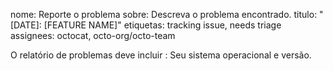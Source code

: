 nome: Reporte o problema
sobre: Descreva o problema encontrado.
titulo: "[DATE]: [FEATURE NAME]"
etiquetas: tracking issue, needs triage
assignees: octocat, octo-org/octo-team

O relatório de problemas deve incluir :
Seu sistema operacional e versão.
